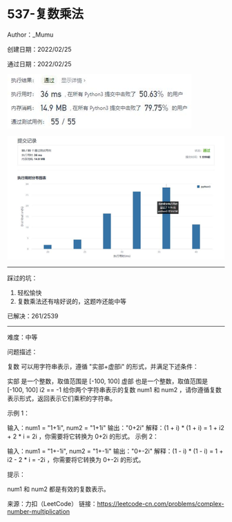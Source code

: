 # 537-复数乘法

Author：_Mumu

创建日期：2022/02/25

通过日期：2022/02/25

![](./通过截图2.jpg)

![](./通过截图1.jpg)

*****

踩过的坑：

1. 轻松愉快
2. 复数乘法还有啥好说的，这题咋还能中等

已解决：261/2539

*****

难度：中等

问题描述：

复数 可以用字符串表示，遵循 "实部+虚部i" 的形式，并满足下述条件：

实部 是一个整数，取值范围是 [-100, 100]
虚部 也是一个整数，取值范围是 [-100, 100]
i2 == -1
给你两个字符串表示的复数 num1 和 num2 ，请你遵循复数表示形式，返回表示它们乘积的字符串。

 

示例 1：

输入：num1 = "1+1i", num2 = "1+1i"
输出："0+2i"
解释：(1 + i) * (1 + i) = 1 + i2 + 2 * i = 2i ，你需要将它转换为 0+2i 的形式。
示例 2：

输入：num1 = "1+-1i", num2 = "1+-1i"
输出："0+-2i"
解释：(1 - i) * (1 - i) = 1 + i2 - 2 * i = -2i ，你需要将它转换为 0+-2i 的形式。 


提示：

num1 和 num2 都是有效的复数表示。

来源：力扣（LeetCode）
链接：https://leetcode-cn.com/problems/complex-number-multiplication